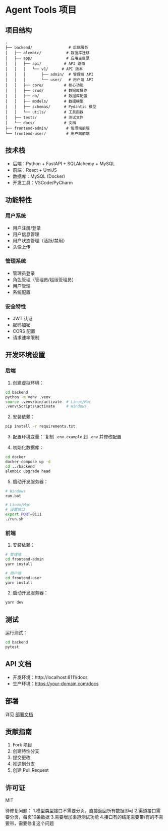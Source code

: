 # Agent Tools 项目

## 项目结构
```
.
├── backend/                # 后端服务
│   ├── alembic/           # 数据库迁移
│   ├── app/               # 应用主目录
│   │   ├── api/          # API 路由
│   │   │   └── v1/      # API 版本
│   │   │       ├── admin/  # 管理端 API
│   │   │       └── user/   # 用户端 API
│   │   ├── core/         # 核心功能
│   │   ├── crud/         # 数据库操作
│   │   ├── db/           # 数据库配置
│   │   ├── models/       # 数据模型
│   │   ├── schemas/      # Pydantic 模型
│   │   └── utils/        # 工具函数
│   ├── tests/            # 测试文件
│   └── docs/             # 文档
├── frontend-admin/        # 管理端前端
└── frontend-user/         # 用户端前端
```

## 技术栈
- 后端：Python + FastAPI + SQLAlchemy + MySQL
- 前端：React + UmiJS
- 数据库：MySQL (Docker)
- 开发工具：VSCode/PyCharm

## 功能特性

### 用户系统
- 用户注册/登录
- 用户信息管理
- 用户状态管理（活跃/禁用）
- 头像上传

### 管理系统
- 管理员登录
- 角色管理（管理员/超级管理员）
- 用户管理
- 系统配置

### 安全特性
- JWT 认证
- 密码加密
- CORS 配置
- 请求速率限制

## 开发环境设置

### 后端
1. 创建虚拟环境：
```bash
cd backend
python -m venv .venv
source .venv/bin/activate  # Linux/Mac
.venv\Scripts\activate     # Windows
```

2. 安装依赖：
```bash
pip install -r requirements.txt
```

3. 配置环境变量：
复制 `.env.example` 到 `.env` 并修改配置

4. 初始化数据库：
```bash
cd docker
docker-compose up -d
cd ../backend
alembic upgrade head
```

5. 启动开发服务器：
```bash
# Windows
run.bat

# Linux/Mac
# 设置端口
export PORT=8111
./run.sh
```

### 前端
1. 安装依赖：
```bash
# 管理端
cd frontend-admin
yarn install

# 用户端
cd frontend-user
yarn install
```

2. 启动开发服务器：
```bash
yarn dev
```

## 测试
运行测试：
```bash
cd backend
pytest
```

## API 文档
- 开发环境：http://localhost:8111/docs
- 生产环境：https://your-domain.com/docs

## 部署
详见 [部署文档](./docs/deployment.md)

## 贡献指南
1. Fork 项目
2. 创建特性分支
3. 提交更改
4. 推送到分支
5. 创建 Pull Request

## 许可证
MIT

待修复问题：
1.模型类型接口不需要分页，直接返回所有数据即可
2.渠道接口需要分页，每页10条数据
3.需要增加渠道测试功能
4.接口有的结尾需要带/有的不需要带，需要修复这个问题
